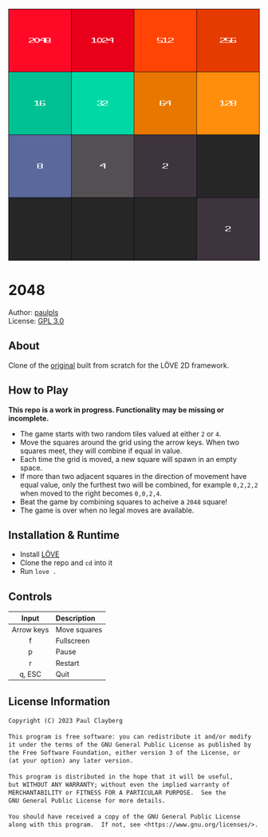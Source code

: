 ![screenshot](assets/img/screenshot.png)



# 2048
Author: [paulpls](https://github.com/paulpls)  
License: [GPL 3.0](LICENSE.md)  



## About
Clone of the [original](https://github.com/gabrielecirulli/2048) built from scratch for the LÖVE 2D framework.  



## How to Play
**This repo is a work in progress. Functionality may be missing or incomplete.**  
- The game starts with two random tiles valued at either `2` or `4`.
- Move the squares around the grid using the arrow keys. When two squares meet, they will combine if equal in value.
- Each time the grid is moved, a new square will spawn in an empty space.
- If more than two adjacent squares in the direction of movement have equal value, only the furthest two will be combined, for example `0,2,2,2` when moved to the right becomes `0,0,2,4`.
- Beat the game by combining squares to acheive a `2048` square!
- The game is over when no legal moves are available.



## Installation & Runtime
- Install [LÖVE](https://www.love2d.org)
- Clone the repo and `cd` into it
- Run `love .`



## Controls
| Input      | Description  |
|:----------:|:-------------|
| Arrow keys | Move squares |
| f          | Fullscreen   |
| p          | Pause        |
| r          | Restart      |
| q, ESC     | Quit         |



## License Information
  
    Copyright (C) 2023 Paul Clayberg
    
    This program is free software: you can redistribute it and/or modify
    it under the terms of the GNU General Public License as published by
    the Free Software Foundation, either version 3 of the License, or
    (at your option) any later version.
    
    This program is distributed in the hope that it will be useful,
    but WITHOUT ANY WARRANTY; without even the implied warranty of
    MERCHANTABILITY or FITNESS FOR A PARTICULAR PURPOSE.  See the
    GNU General Public License for more details.
    
    You should have received a copy of the GNU General Public License
    along with this program.  If not, see <https://www.gnu.org/licenses/>.



